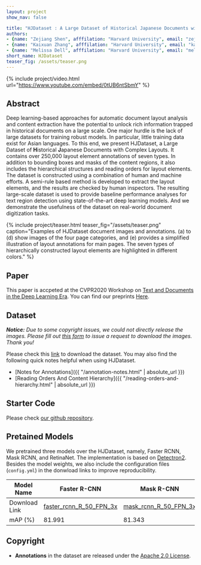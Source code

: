 ```yaml
---
layout: project
show_nav: false

title: "HJDataset : A Large Dataset of Historical Japanese Documents with Complex Layouts"
authors: 
- {name: "Zejiang Shen", afffilation: "Harvard University", email: "zejiang_shen@g.harvard.edu", website: "https://www.szj.io/?utm_source=hjdataset&utm_medium=hjdataset&utm_campaign=external&utm_content=hjdataset", twitter: "https://twitter.com/_Shannon_Shen_"}
- {name: "Kaixuan Zhang", afffilation: "Harvard University", email: "kaixuanzhang@fas.harvard.edu", website: "https://www.linkedin.com/in/kaixuan-zhang-731a16159/"}
- {name: "Melissa Dell", afffilation: "Harvard University", email: "melissadell@fas.harvard.edu", website: "https://scholar.harvard.edu/dell/home"}
short_name: HJDataset
teaser_fig: /assets/teaser.png
---
```


{% include project/video.html url="https://www.youtube.com/embed/0tUB6ntSbmY" %}

## <i class="far fa-file-alt"></i> Abstract 

Deep learning-based approaches for automatic document layout analysis and content extraction have the potential to unlock rich information trapped in historical documents on a large scale. One major hurdle is the lack of large datasets for training robust models. In particular, little training data exist for Asian languages. To this end, we present HJDataset, a Large Dataset of **H**istorical **J**apanese Documents with Complex Layouts. It contains over 250,000 layout element annotations of seven types. In addition to bounding boxes and masks of the content regions, it also includes the hierarchical structures and reading orders for layout elements. The dataset is constructed using a combination of human and machine efforts. A semi-rule based method is developed to extract the layout elements, and the results are checked by human inspectors. The resulting large-scale dataset is used to provide baseline performance analyses for text region detection using state-of-the-art deep learning models. And we demonstrate the usefulness of the dataset on real-world document digitization tasks. 


{% include project/teaser.html teaser_fig="/assets/teaser.png" caption="Examples of HJDataset document images and annotations. (a) to (d) show images of the four page categories, and (e) provides a simplified illustration of layout annotations for main pages. The seven types of hierarchically constructed layout elements are highlighted in different colors." %}


## <i class="far fa-file-pdf"></i> Paper 

This paper is accpeted at the CVPR2020 Workshop on [Text and Documents in the Deep Learning Era](https://cvpr2020text.wordpress.com). You can find our preprints <a href="https://arxiv.org/abs/2004.08686">Here</a>.


## <i class="fas fa-file-download"></i> Dataset 

***Notice:** Due to some copyright issues, we could not directly release the images. Please fill out [this form](https://forms.gle/9BYYgo9bAjLnq7RQA) to issue a request to download the images. Thank you!*

Please check this [link](https://www.dropbox.com/s/xkjcty50862zayt/annotations.zip?dl=0) to download the dataset. You may also find the following quick notes helpful when using HJDataset.

- [Notes for Annotations]({{ "/annotation-notes.html" | absolute_url }})
- [Reading Orders And Content Hierarchy]({{ "/reading-orders-and-hierarchy.html" | absolute_url }})

## <i class="far fa-file-code"></i> Starter Code

Please check [our github repository](https://github.com/dell-research-harvard/HJDataset/).


## <i class="fas fa-robot"></i> Pretained Models 

We pretrained three models over the HJDataset, namely, Faster RCNN, Mask RCNN, and RetinaNet. The implementation is based on [Detectron2](https://github.com/facebookresearch/detectron2). Besides the model weights, we also include the configuration files (`config.yml`) in the donwload links to improve reproducibility. 

| Model Name    | Faster R-CNN                                                 | Mask R-CNN                                                   | RetinaNet                                                    |
| ------------- | ------------------------------------------------------------ | ------------------------------------------------------------ | ------------------------------------------------------------ |
| Download Link | [faster_rcnn_R_50_FPN_3x](https://www.dropbox.com/sh/jac1dtp0yogubmr/AABjWubt1PsCv88f6QjFngMAa?dl=0) | [mask_rcnn_R_50_FPN_3x](https://www.dropbox.com/sh/6wupiaqyzcyehia/AACpMiJ8eVR-Pe9yY5TMiNmga?dl=0) | [retinanet_R_50_FPN_3x](https://www.dropbox.com/sh/dtee77iapmg4ze7/AABblUG0ZXLuSkhfLDBlHUYCa?dl=0) |
| mAP (%)       | 81.991 | 81.343 | 75.223 |


## <i class="far fa-copyright"></i> Copyright

- **Annotations** in the dataset are released under the [Apache 2.0 License](https://www.apache.org/licenses/LICENSE-2.0).
